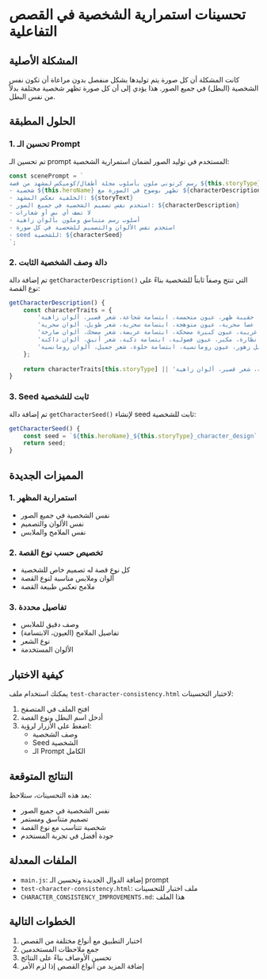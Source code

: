 # تحسينات استمرارية الشخصية في القصص التفاعلية

## المشكلة الأصلية
كانت المشكلة أن كل صورة يتم توليدها بشكل منفصل بدون مراعاة أن تكون نفس الشخصية (البطل) في جميع الصور. هذا يؤدي إلى أن كل صورة تظهر شخصية مختلفة بدلاً من نفس البطل.

## الحلول المطبقة

### 1. تحسين الـ Prompt
تم تحسين الـ prompt المستخدم في توليد الصور لضمان استمرارية الشخصية:

```javascript
const scenePrompt = `
رسم كرتوني ملون بأسلوب مجلة أطفال/كوميكس لمشهد من قصة ${this.storyType}:
- شخصية ${this.heroName} تظهر بوضوح في الصورة مع ${characterDescription}
- الخلفية تعكس المشهد: ${storyText}
- استخدم نفس تصميم الشخصية في جميع الصور: ${characterDescription}
- لا تضف أي نص أو شعارات
- أسلوب رسم متناسق وملون بألوان زاهية
- استخدم نفس الألوان والتصميم للشخصية في كل صورة
- seed للشخصية: ${characterSeed}
`;
```

### 2. دالة وصف الشخصية الثابت
تم إضافة دالة `getCharacterDescription()` التي تنتج وصفاً ثابتاً للشخصية بناءً على نوع القصة:

```javascript
getCharacterDescription() {
    const characterTraits = {
        'مغامرة': 'ملابس مغامرة ملونة، قبعة، حقيبة ظهر، عيون متحمسة، ابتسامة شجاعة، شعر قصير، ألوان زاهية',
        'خيال': 'ملابس سحرية لامعة، قبعة ساحر، عصا سحرية، عيون متوهجة، ابتسامة سحرية، شعر طويل، ألوان سحرية',
        'كوميديا': 'ملابس مضحكة ملونة، قبعات غريبة، عيون كبيرة مضحكة، ابتسامة عريضة، شعر مضحك، ألوان صارخة',
        'غموض': 'ملابس أنيقة داكنة، نظارة، مكبر، عيون فضولية، ابتسامة ذكية، شعر أنيق، ألوان داكنة',
        'رومانسية': 'ملابس جميلة ملونة، إكليل زهور، عيون رومانسية، ابتسامة حلوة، شعر جميل، ألوان رومانسية'
    };
    
    return characterTraits[this.storyType] || 'ملابس ملونة، عيون كبيرة، ابتسامة مرحة، شعر قصير، ألوان زاهية';
}
```

### 3. Seed ثابت للشخصية
تم إضافة دالة `getCharacterSeed()` لإنشاء seed ثابت للشخصية:

```javascript
getCharacterSeed() {
    const seed = `${this.heroName}_${this.storyType}_character_design`;
    return seed;
}
```

## المميزات الجديدة

### 1. استمرارية المظهر
- نفس الشخصية في جميع الصور
- نفس الألوان والتصميم
- نفس الملامح والملابس

### 2. تخصيص حسب نوع القصة
- كل نوع قصة له تصميم خاص للشخصية
- ألوان وملابس مناسبة لنوع القصة
- ملامح تعكس طبيعة القصة

### 3. تفاصيل محددة
- وصف دقيق للملابس
- تفاصيل الملامح (العيون، الابتسامة)
- نوع الشعر
- الألوان المستخدمة

## كيفية الاختبار

يمكنك استخدام ملف `test-character-consistency.html` لاختبار التحسينات:

1. افتح الملف في المتصفح
2. أدخل اسم البطل ونوع القصة
3. اضغط على الأزرار لرؤية:
   - وصف الشخصية
   - Seed الشخصية
   - الـ Prompt الكامل

## النتائج المتوقعة

بعد هذه التحسينات، ستلاحظ:
- نفس الشخصية في جميع الصور
- تصميم متناسق ومستمر
- شخصية تتناسب مع نوع القصة
- جودة أفضل في تجربة المستخدم

## الملفات المعدلة

- `main.js`: إضافة الدوال الجديدة وتحسين الـ prompt
- `test-character-consistency.html`: ملف اختبار للتحسينات
- `CHARACTER_CONSISTENCY_IMPROVEMENTS.md`: هذا الملف

## الخطوات التالية

1. اختبار التطبيق مع أنواع مختلفة من القصص
2. جمع ملاحظات المستخدمين
3. تحسين الأوصاف بناءً على النتائج
4. إضافة المزيد من أنواع القصص إذا لزم الأمر 